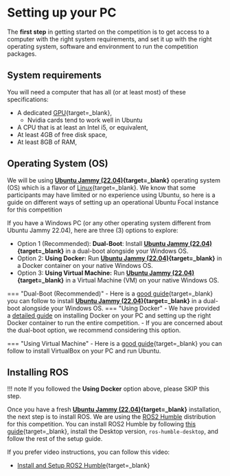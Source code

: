 # Setting up your PC


The **first step** in getting started on the competition is to get access to a computer with the right system requirements, and set it up with the right operating system, software and environment to run the competition packages.


<!-- This guide helps you setup your computer for running the competition environment locally and developing the code.

You can use local Computer/Laptop or Virtual Machine inside your computer or any cloud platform like [Google GCP](https://cloud.google.com/free){target=_blank}, [Amazon AWS](https://aws.amazon.com/free/){target=_blank}, [Microsoft Azure](https://azure.microsoft.com/en-us/free/){target=_blank}, [Digital Ocean](https://try.digitalocean.com/freetrialoffer/){target=_blank}, etc (All Cloud providers have some free trial plan which you can make use of). -->


## System requirements

You will need a computer that has all (or at least most) of these specifications:
    
- A dedicated [GPU](https://en.wikipedia.org/wiki/Graphics_processing_unit){target=_blank},
    - Nvidia cards tend to work well in Ubuntu
- A CPU that is at least an Intel i5, or equivalent,
- At least 4GB of free disk space,
- At least 8GB of RAM,

## Operating System (OS)

We will be using **[Ubuntu Jammy (22.04)](https://releases.ubuntu.com/jammy/){target=_blank}** operating system (OS) which is a flavor of [Linux](https://en.wikipedia.org/wiki/Linux){target=_blank}. We know that some participants may have limited or no experience using Ubuntu, so here is a guide on different ways of setting up an operational Ubuntu Focal instance for this competition

If you have a Windows PC (or any other operating system different from Ubuntu Jammy 22.04), here are three (3) options to explore:

- Option 1 (Recommended): **Dual-Boot**: Install **[Ubuntu Jammy (22.04)](https://releases.ubuntu.com/jammy/){target=_blank}** in a dual-boot alongside your Windows OS.
- Option 2: **Using Docker:** Run **[Ubuntu Jammy (22.04)](https://releases.ubuntu.com/jammy/){target=_blank}** in a Docker container on your native Windows OS.
- Option 3: **Using Virtual Machine:** Run **[Ubuntu Jammy (22.04)](https://releases.ubuntu.com/jammy/){target=_blank}** in a Virtual Machine (VM) on your native Windows OS.

=== "Dual-Boot (Recommended)"
    - Here is a [good guide](https://www.how2shout.com/linux/install-ubuntu-22-04-jammy-alongside-windows-10-dual-boot/){target=_blank} you can follow to install **[Ubuntu Jammy (22.04)](https://releases.ubuntu.com/jammy/){target=_blank}** in a dual-boot alongside your Windows OS.
=== "Using Docker"
    - We have provided a [detailed guide](../getting-started-tutorials/setting-up-with-docker.md) on installing Docker on your PC and setting up the right Docker container to run the entire competition. 
    - If you are concerned about the dual-boot option, we recommend considering this option.

=== "Using Virtual Machine"
    - Here is a [good guide](https://ubuntu.com/tutorials/how-to-run-ubuntu-desktop-on-a-virtual-machine-using-virtualbox#1-overview){target=_blank} you can follow to install VirtualBox on your PC and run Ubuntu. 


<!-- ## Operating System
If not already installed, Install **[Ubuntu Focal (20.04)](https://releases.ubuntu.com/focal/){target=_blank}** on the system by following [this guide](https://ubuntu.com/tutorials/install-ubuntu-desktop#1-overview){target=_blank}.

!!! note
    It is highly recommended to install [Focal (20.04)](https://releases.ubuntu.com/focal/){target=_blank} version of Ubuntu due to [ROS (Noetic)](http://wiki.ros.org/noetic){target=_blank} dependency. -->

## Installing ROS
!!! note
    If you followed the **Using Docker** option above, please SKIP this step.

Once you have a fresh **[Ubuntu Jammy (22.04)](https://releases.ubuntu.com/jammy/){target=_blank}** installation, the next step is to install ROS. We are using the [ROS2 Humble](https://docs.ros.org/en/humble) distribution for this competition. You can install ROS2 Humble by following [this guide](https://docs.ros.org/en/humble/Installation/Ubuntu-Install-Debians.html){target=_blank}, install the Desktop version, `ros-humble-desktop`, and follow the rest of the setup guide.

If you prefer video instructions, you can follow this video: 

- [Install and Setup ROS2 Humble](https://www.youtube.com/watch?v=0aPbWsyENA8){target=_blank}

<!-- ## Next Steps

To set up your workspace, there are two available options. You can either use Docker or manually configure your workspace. If you prefer to configure your workspace manually, follow the instructions provided [here](../getting-started-tutorials/setting-up-your-workspace.md). Alternatively, if you would like to set up your workspace using Docker, follow the instructions provided [here](../getting-started-tutorials/setting-up-your-workspace-using-docker.md). -->
